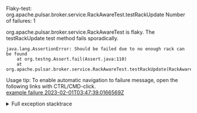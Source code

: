         
Flaky-test: org.apache.pulsar.broker.service.RackAwareTest.testRackUpdate
Number of failures: 1

org.apache.pulsar.broker.service.RackAwareTest is flaky. The testRackUpdate test method fails sporadically.

```
java.lang.AssertionError: Should be failed due to no enough rack can be found
	at org.testng.Assert.fail(Assert.java:110)
	at org.apache.pulsar.broker.service.RackAwareTest.testRackUpdate(RackAwareTest.java:324)
```

Usage tip: To enable automatic navigation to failure message, open the following links with CTRL/CMD-click.  
[example failure 2023-02-01T03:47:39.0166569Z](https://github.com/apache/pulsar/actions/runs/4052838203/jobs/6989994642#step:9:1087)  


<details>
<summary>Full exception stacktrace</summary>
<code><pre>
java.lang.AssertionError: Should be failed due to no enough rack can be found
	at org.testng.Assert.fail(Assert.java:110)
	at org.apache.pulsar.broker.service.RackAwareTest.testRackUpdate(RackAwareTest.java:324)
	at java.base/jdk.internal.reflect.NativeMethodAccessorImpl.invoke0(Native Method)
	at java.base/jdk.internal.reflect.NativeMethodAccessorImpl.invoke(NativeMethodAccessorImpl.java:77)
	at java.base/jdk.internal.reflect.DelegatingMethodAccessorImpl.invoke(DelegatingMethodAccessorImpl.java:43)
	at java.base/java.lang.reflect.Method.invoke(Method.java:568)
	at org.testng.internal.invokers.MethodInvocationHelper.invokeMethod(MethodInvocationHelper.java:139)
	at org.testng.internal.invokers.InvokeMethodRunnable.runOne(InvokeMethodRunnable.java:47)
	at org.testng.internal.invokers.InvokeMethodRunnable.call(InvokeMethodRunnable.java:76)
	at org.testng.internal.invokers.InvokeMethodRunnable.call(InvokeMethodRunnable.java:11)
	at java.base/java.util.concurrent.FutureTask.run(FutureTask.java:264)
	at java.base/java.util.concurrent.ThreadPoolExecutor.runWorker(ThreadPoolExecutor.java:1136)
	at java.base/java.util.concurrent.ThreadPoolExecutor$Worker.run(ThreadPoolExecutor.java:635)
	at java.base/java.lang.Thread.run(Thread.java:833)

</pre></code>
</details>

